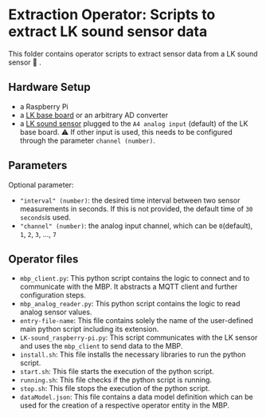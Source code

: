 # Extraction Operator: Scripts to extract LK sound sensor data

This folder contains operator scripts to extract sensor data from a LK sound sensor :microphone: .

## Hardware Setup 

 - a Raspberry Pi
 - a [LK base board](http://www.linkerkit.de/index.php?title=LK-Base-RB_2) or an arbitrary AD converter
 - a [LK sound sensor](https://www.linkerkit.de/index.php?title=LK-GeräuscheSen) plugged to the `A4 analog input` (default) of the LK base board. :warning: ​If other input is used, this needs to be configured through the parameter `channel (number)`.

## Parameters

Optional parameter:

* `"interval" (number)`: the desired time interval between two sensor measurements in seconds. If this is not provided, the default time of `30 seconds`is used.
* `"channel" (number)`: the analog input channel, which can be `0`(default), `1`, `2`, `3`, ..., `7`

## Operator files

 - `mbp_client.py`: This python script contains the logic to connect and to communicate with the MBP. It abstracts a MQTT client and further configuration steps.
 - `mbp_analog_reader.py`: This python script contains the logic to read analog sensor values.
 - `entry-file-name`: This file contains solely the name of the user-defined main python script including its extension.
 - `LK-sound_raspberry-pi.py`: This script communicates with the LK sensor and uses the `mbp_client` to send data to the MBP.
 - `install.sh`: This file installs the necessary libraries to run the python script.
 - `start.sh`: This file starts the execution of the python script.
 - `running.sh`: This file checks if the python script is running.
 - `stop.sh`: This file stops the execution of the python script.
 - `dataModel.json`: This file contains a data model definition which can be used for the creation of a respective operator entity in the MBP.
